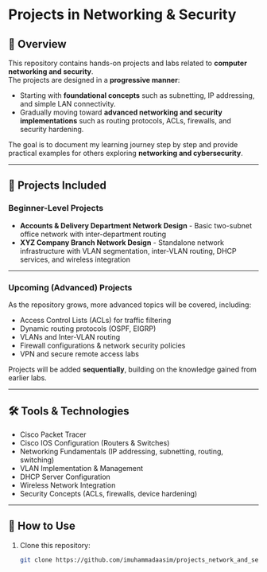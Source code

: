 # Projects in Networking & Security

## 📌 Overview
This repository contains hands-on projects and labs related to **computer networking and security**.  
The projects are designed in a **progressive manner**:  
- Starting with **foundational concepts** such as subnetting, IP addressing, and simple LAN connectivity.  
- Gradually moving toward **advanced networking and security implementations** such as routing protocols, ACLs, firewalls, and security hardening.  

The goal is to document my learning journey step by step and provide practical examples for others exploring **networking and cybersecurity**.  

---

## 📂 Projects Included

### Beginner-Level Projects
- **Accounts & Delivery Department Network Design** - Basic two-subnet office network with inter-department routing
- **XYZ Company Branch Network Design** - Standalone network infrastructure with VLAN segmentation, inter-VLAN routing, DHCP services, and wireless integration

---

### Upcoming (Advanced) Projects
As the repository grows, more advanced topics will be covered, including:  
- Access Control Lists (ACLs) for traffic filtering  
- Dynamic routing protocols (OSPF, EIGRP)  
- VLANs and Inter-VLAN routing  
- Firewall configurations & network security policies  
- VPN and secure remote access labs  

Projects will be added **sequentially**, building on the knowledge gained from earlier labs.  

---

## 🛠️ Tools & Technologies
- Cisco Packet Tracer  
- Cisco IOS Configuration (Routers & Switches)
- Networking Fundamentals (IP addressing, subnetting, routing, switching)  
- VLAN Implementation & Management
- DHCP Server Configuration
- Wireless Network Integration
- Security Concepts (ACLs, firewalls, device hardening)  

---

## 🚀 How to Use
1. Clone this repository:  
   ```bash
   git clone https://github.com/imuhammadaasim/projects_network_and_security.git

